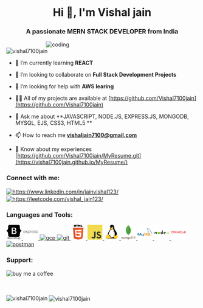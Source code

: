 
<h1 align="center">Hi 👋, I'm Vishal jain</h1>
<h3 align="center">A passionate MERN STACK DEVELOPER from India</h3>

<img align="right" src="https://cdn.dribbble.com/users/1162077/screenshots/3848914/programmer.gif" alt="coding" width="400">
<p align="left"> <img src="https://komarev.com/ghpvc/?username=vishal7100jain&label=Profile%20views&color=0e75b6&style=flat" alt="vishal7100jain"/></p>

- 🔭 I’m currently learning **REACT**

- 👯 I’m looking to collaborate on **Full Stack Development Projects**

- 🤝 I’m looking for help with **AWS learing**

- 👨‍💻 All of my projects are available at [https://github.com/Vishal7100jain](https://github.com/Vishal7100jain)

- 💬 Ask me about **JAVASCRIPT, NODE.JS, EXPRESS.JS, MONGODB, MYSQL, EJS, CSS3, HTML5 **

- 📫 How to reach me **vishaljain7100@gmail.com**

- 📄 Know about my experiences [https://github.com/Vishal7100jain/MyResume.git](https://vishal7100jain.github.io/MyResume/)

<h3 align="left">Connect with me:</h3>
<p align="left">
<a href="https://linkedin.com/in/https://www.linkedin.com/in/jainvishal123/" target="blank"><img align="center" src="https://raw.githubusercontent.com/rahuldkjain/github-profile-readme-generator/master/src/images/icons/Social/linked-in-alt.svg" alt="https://www.linkedin.com/in/jainvishal123/" height="30" width="40" /></a>
<a href="https://www.leetcode.com/https://leetcode.com/vishal_jain123/" target="blank"><img align="center" src="https://raw.githubusercontent.com/rahuldkjain/github-profile-readme-generator/master/src/images/icons/Social/leet-code.svg" alt="https://leetcode.com/vishal_jain123/" height="30" width="40" /></a>
</p>

<h3 align="left">Languages and Tools:</h3>
<p align="left"> <a href="https://getbootstrap.com" target="_blank" rel="noreferrer"> <img src="https://raw.githubusercontent.com/devicons/devicon/master/icons/bootstrap/bootstrap-plain-wordmark.svg" alt="bootstrap" width="40" height="40"/> </a> <a href="https://expressjs.com" target="_blank" rel="noreferrer"> <img src="https://raw.githubusercontent.com/devicons/devicon/master/icons/express/express-original-wordmark.svg" alt="express" width="40" height="40"/> </a> <a href="https://cloud.google.com" target="_blank" rel="noreferrer"> <img src="https://www.vectorlogo.zone/logos/google_cloud/google_cloud-icon.svg" alt="gcp" width="40" height="40"/> </a> <a href="https://git-scm.com/" target="_blank" rel="noreferrer"> <img src="https://www.vectorlogo.zone/logos/git-scm/git-scm-icon.svg" alt="git" width="40" height="40"/> </a> <a href="https://www.w3.org/html/" target="_blank" rel="noreferrer"> <img src="https://raw.githubusercontent.com/devicons/devicon/master/icons/html5/html5-original-wordmark.svg" alt="html5" width="40" height="40"/> </a> <a href="https://developer.mozilla.org/en-US/docs/Web/JavaScript" target="_blank" rel="noreferrer"> <img src="https://raw.githubusercontent.com/devicons/devicon/master/icons/javascript/javascript-original.svg" alt="javascript" width="40" height="40"/> </a> <a href="https://www.linux.org/" target="_blank" rel="noreferrer"> <img src="https://raw.githubusercontent.com/devicons/devicon/master/icons/linux/linux-original.svg" alt="linux" width="40" height="40"/> </a> <a href="https://www.mongodb.com/" target="_blank" rel="noreferrer"> <img src="https://raw.githubusercontent.com/devicons/devicon/master/icons/mongodb/mongodb-original-wordmark.svg" alt="mongodb" width="40" height="40"/> </a> <a href="https://www.mysql.com/" target="_blank" rel="noreferrer"> <img src="https://raw.githubusercontent.com/devicons/devicon/master/icons/mysql/mysql-original-wordmark.svg" alt="mysql" width="40" height="40"/> </a> <a href="https://nodejs.org" target="_blank" rel="noreferrer"> <img src="https://raw.githubusercontent.com/devicons/devicon/master/icons/nodejs/nodejs-original-wordmark.svg" alt="nodejs" width="40" height="40"/> </a> <a href="https://www.oracle.com/" target="_blank" rel="noreferrer"> <img src="https://raw.githubusercontent.com/devicons/devicon/master/icons/oracle/oracle-original.svg" alt="oracle" width="40" height="40"/> </a> <a href="https://postman.com" target="_blank" rel="noreferrer"> <img src="https://www.vectorlogo.zone/logos/getpostman/getpostman-icon.svg" alt="postman" width="40" height="40"/> </a> </p>

<h3 align="left">Support:</h3>
<p><a href="https://www.buymeacoffee.com/buy me a coffee "> <img align="left" src="https://cdn.buymeacoffee.com/buttons/v2/default-yellow.png" height="50" width="210" alt="buy me a coffee " /></a></p><br><br><br>

<p><img align="left" src="https://github-readme-stats.vercel.app/api/top-langs?username=vishal7100jain&show_icons=true&locale=en&layout=compact" alt="vishal7100jain" /></p>

<p>&nbsp;<img align="center" src="https://github-readme-stats.vercel.app/api?username=vishal7100jain&show_icons=true&locale=en" alt="vishal7100jain" /></p>


